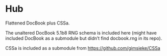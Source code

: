 Hub
===

Flattened DocBook plus CSSa.

The unaltered DocBook 5.1b8 RNG schema is included here (might have included DocBook as a submodule but didn’t find docbook.rng in its repo).

CSSa is included as a submodule from https://github.com/gimsieke/CSSa
